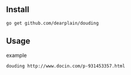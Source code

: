 ## Install

```
go get github.com/dearplain/douding
```

## Usage

example
```
douding http://www.docin.com/p-931453357.html
```